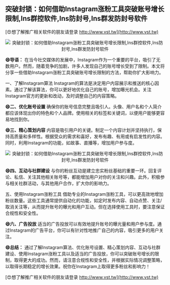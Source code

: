 ## **突破封锁：如何借助Instagram涨粉工具突破账号增长限制,Ins群控软件,Ins防封号,Ins群发防封号软件**

[😍想了解推广相关软件的朋友请登录 http://www.vst.tw](http://www.vst.tw)

 <center><img src="https://vst.tw/MP4/tuiguang/png/1.png" alt="突破封锁：如何借助Instagram涨粉工具突破账号增长限制,Ins群控软件,Ins防封号,Ins群发防封号软件"></center>

**😄导语：**
在当今社交媒体的发展中，Instagram作为一个重要的平台，吸引了无数用户。然而，随着竞争的加剧，许多人发现自己的账号增长受到了限制。本文将分享一些借助Instagram涨粉工具突破账号增长限制的方法，帮助你扩大影响力。

一、了解Instagram算法
Instagram的算法是决定用户内容展示和推送的核心因素。通过了解该算法，你可以更好地优化自己的账号，增加曝光机会。关注Instagram官方的更新和改动，及时调整自己的内容策略。

**😄二、优化账号设置**
确保你的账号信息完整且吸引人。头像、用户名和个人简介都应该体现出你的特色和个人品牌。使用相关的标签和关键词，以便用户能够更容易地找到你。

**😄三、精心策划内容**
内容是吸引用户的关键。制定一个内容计划并坚持执行，保持高质量和多样性。根据受众的需求和喜好，发布有趣、有用或有启发性的内容。同时，利用Instagram的功能，如故事、直播等，增加用户参与度。

 <center><img src="https://vst.tw/MP4/tuiguang/png/7.png" alt="突破封锁：如何借助Instagram涨粉工具突破账号增长限制,Ins群控软件,Ins防封号,Ins群发防封号软件"></center>

**😄四、互动与社群建设**
与你的粉丝互动是建立忠实粉丝基础的重要一环。回复评论、私信、关注其他相关账号等，都能增加用户对你的关注和兴趣。此外，积极参与相关社群活动，与其他用户合作，扩大你的影响力。

五、使用Instagram涨粉工具
借助专业的Instagram涨粉工具，可以更高效地增加粉丝数量。这些工具通常提供自动化的功能，如定时发布内容、自动点赞、关注/取消关注等，从而提升账号的曝光和用户互动。但在选择使用工具时，要注意保证合规性和安全性。

**😄六、广告投放**
适当的广告投放可以有效地提升账号的曝光量和用户参与度。通过Instagram的广告平台，你可以有针对性地推广自己的内容，吸引更多的用户关注。

**😄总结：**
通过了解Instagram算法、优化账号设置、精心策划内容、互动与社群建设、使用Instagram涨粉工具以及适当的广告投放，你可以突破账号增长的限制，取得更大的成功。然而，请注意合规性和安全性，并根据实际情况调整策略，以取得长期稳定的增长效果。祝你在Instagram上取得更多粉丝和影响力！

[😍想了解推广相关软件的朋友请登录 http://www.vst.tw](http://www.vst.tw)



